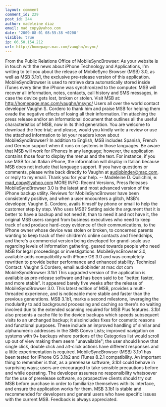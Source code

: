 ```yaml
---
layout: comment
comment_id: 229
post_id: 244
author: madeleine diaz
email: mad_copy@yahoo.com
date: '2009-08-01 08:55:38 +0200'
visible: true
ip: 66.50.154.212
url: http://homepage.mac.com/vaughn/msync/
---
```

From the Public Relations Office of MobileSyncBrowser:  As your website is in touch with the news about iPhone Technology and Applications, I'm writing to tell you about the release of MobileSync Browser (MSB) 3.0, as well as MSB 3.1b1, the exclusive pre-release version of this application. 
MobileSyncBrowser is used to retrieve data automatically stored inside iTunes every time the iPhone was synchronized to the computer. MSB will recover all information, notes, contacts, call history and SMS messages, in case the device gets lost, broken or stolen. Visit MSB at: http://homepage.mac.com/vaughn/msync/
Users all over the world contact developer Vaughn S. Cordero to thank him and praise MSB for helping them evade the negative effects of losing all their information.
I'm attaching the press release and/or an informational document that outlines all the useful characteristics of MSB, now in its third generation. You are welcome to download the free trial; and please, would you kindly write a review or use the attached information to let your readers know about MobileSyncBrowser?
In addition to English, MSB includes Spanish, French and German support when it runs on systems in those languages. Be aware that MSB will work for iPhones in any language; however, the application contains those four to display the menus and the text. For instance, if you use MSB for an Italian iPhone, the information will display in Italian because MSB does not include that language support.
If you have questions or comments, please write back directly to Vaughn at audiobinder@mac.com, or reply to my email. Thank you for your help. -- Madeleine D. Quilichini, e: mad_copy@yahoo.com
MORE INFO:
Recent Versions, Press Releases MobileSyncBrowser 3.0 is the latest and most advanced version of the iPhone backup utility. Reviews for MobileSyncBrowser have been consistently positive, and when a user encounters a glitch, MSB's developer, Vaughn S. Cordero, avails himself by phone or email to help the customer step by step. Who uses MSB? Setting aside the argument that it is better to have a backup and not need it, than to need it and not have it, the original MSB users ranged from business executives who need to keep track of and produce hard-copy evidence of their communications, to the iPhone owner whose device was stolen or broken, to concerned parents wanting to keep track of their children's online contacts and friendships, and there's a commercial version being developed for grand-scale use regarding levels of information gathering, geared towards people who need MSB for legal proceedings or investigations. MobileSyncBrowser 3.0, available adds compatibility with iPhone OS 3.0 and was completely rewritten to provide better performance and enhanced stability. Technical Contact: Vaughn S.Cordero, email audiobinder at mac dot com
MobileSyncBrowser 3.1b1 This upgraded version of the application is available as pre-release software and has been said to be "better, faster, and more stable". It appeared barely five weeks after the release of MobileSyncBrowser 3.0. This latest edition of MSB, provides a multi-threaded experience, and is noticeable more stable and faster than the previous generations. MSB 3.1b1, marks a second milestone, leveraging the modularity to add background processing and caching so there's no waiting involved due to the extended scanning required for MSB Plus features. 3.1b1 also presents a cache file to the device backups which speeds subsequent visits to an unchanged backup; it alsoincludes fixes for cosmetic reasons and functional purposes. These include an improved handling of similar and alphanumeric addresses in the SMS Convo Lists; improved navigation on systems with 9+ backups where portions of the Categories list would scroll up out of view making them seem "unavailable"; the user should know that single click, double click and alt-click actions have different responses and a little experimentation is required. MobileSyncBrowser (MSB) 3.1b1 has been tested for iPhone OS 3.1b2 and iTunes 8.2.1 compatibility. An important thing to remember is that, as a prerelease software, 3.1b1 could behave in surprising ways; users are encouraged to take sensible precautions before and while operating. The developer assumes no responsibility whatsoever for the use of prerelease software, so prospective clients should try out MSB before purchase in order to familiarize themselves with its interface, and ensure the application works for them. MSB 3.1b1 is stable and recommended for developers and general users who have specific issues with the current MSB. Feedback is always appreciated.
